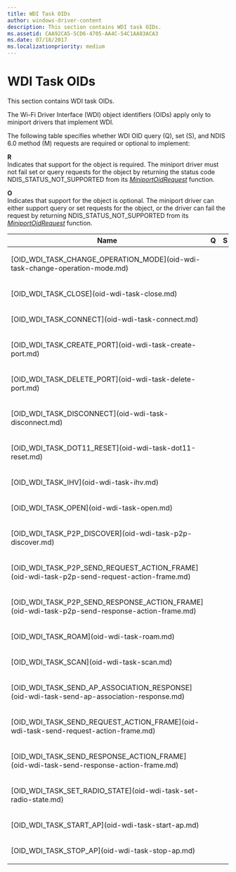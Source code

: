 ```yaml
---
title: WDI Task OIDs
author: windows-driver-content
description: This section contains WDI task OIDs.
ms.assetid: CAA92CA5-5CD6-4705-AA4C-54C1AA83ACA3
ms.date: 07/18/2017 
ms.localizationpriority: medium
---
```


# WDI Task OIDs


This section contains WDI task OIDs.

The Wi-Fi Driver Interface (WDI) object identifiers (OIDs) apply only to miniport drivers that implement WDI.

The following table specifies whether WDI OID query (Q), set (S), and NDIS 6.0 method (M) requests are required or optional to implement:

<a href="" id="r"></a>**R**  
Indicates that support for the object is required. The miniport driver must not fail set or query requests for the object by returning the status code NDIS\_STATUS\_NOT\_SUPPORTED from its [*MiniportOidRequest*](https://msdn.microsoft.com/library/windows/hardware/ff559416) function.

<a href="" id="o"></a>**O**  
Indicates that support for the object is optional. The miniport driver can either support query or set requests for the object, or the driver can fail the request by returning NDIS\_STATUS\_NOT\_SUPPORTED from its [*MiniportOidRequest*](https://msdn.microsoft.com/library/windows/hardware/ff559416) function.

<table>
<colgroup>
<col width="25%" />
<col width="25%" />
<col width="25%" />
<col width="25%" />
</colgroup>
<thead>
<tr class="header">
<th>Name</th>
<th>Q</th>
<th>S</th>
<th>M</th>
</tr>
</thead>
<tbody>
<tr class="odd">
<td><p>[OID_WDI_TASK_CHANGE_OPERATION_MODE](oid-wdi-task-change-operation-mode.md)</p></td>
<td><p></p></td>
<td><p></p></td>
<td><p>R</p></td>
</tr>
<tr class="even">
<td><p>[OID_WDI_TASK_CLOSE](oid-wdi-task-close.md)</p></td>
<td><p></p></td>
<td><p></p></td>
<td><p>R</p></td>
</tr>
<tr class="odd">
<td><p>[OID_WDI_TASK_CONNECT](oid-wdi-task-connect.md)</p></td>
<td><p></p></td>
<td><p></p></td>
<td><p>R</p></td>
</tr>
<tr class="even">
<td><p>[OID_WDI_TASK_CREATE_PORT](oid-wdi-task-create-port.md)</p></td>
<td><p></p></td>
<td><p></p></td>
<td><p>R</p></td>
</tr>
<tr class="odd">
<td><p>[OID_WDI_TASK_DELETE_PORT](oid-wdi-task-delete-port.md)</p></td>
<td><p></p></td>
<td><p></p></td>
<td><p>R</p></td>
</tr>
<tr class="even">
<td><p>[OID_WDI_TASK_DISCONNECT](oid-wdi-task-disconnect.md)</p></td>
<td><p></p></td>
<td><p></p></td>
<td><p>R</p></td>
</tr>
<tr class="odd">
<td><p>[OID_WDI_TASK_DOT11_RESET](oid-wdi-task-dot11-reset.md)</p></td>
<td><p></p></td>
<td><p></p></td>
<td><p>R</p></td>
</tr>
<tr class="even">
<td><p>[OID_WDI_TASK_IHV](oid-wdi-task-ihv.md)</p></td>
<td><p></p></td>
<td><p></p></td>
<td><p>O</p></td>
</tr>
<tr class="odd">
<td><p>[OID_WDI_TASK_OPEN](oid-wdi-task-open.md)</p></td>
<td><p></p></td>
<td><p></p></td>
<td><p>O</p></td>
</tr>
<tr class="even">
<td><p>[OID_WDI_TASK_P2P_DISCOVER](oid-wdi-task-p2p-discover.md)</p></td>
<td><p></p></td>
<td><p></p></td>
<td><p>O</p></td>
</tr>
<tr class="odd">
<td><p>[OID_WDI_TASK_P2P_SEND_REQUEST_ACTION_FRAME](oid-wdi-task-p2p-send-request-action-frame.md)</p></td>
<td><p></p></td>
<td><p></p></td>
<td><p>O</p></td>
</tr>
<tr class="even">
<td><p>[OID_WDI_TASK_P2P_SEND_RESPONSE_ACTION_FRAME](oid-wdi-task-p2p-send-response-action-frame.md)</p></td>
<td><p></p></td>
<td><p></p></td>
<td><p>O</p></td>
</tr>
<tr class="odd">
<td><p>[OID_WDI_TASK_ROAM](oid-wdi-task-roam.md)</p></td>
<td><p></p></td>
<td><p></p></td>
<td><p>R</p></td>
</tr>
<tr class="even">
<td><p>[OID_WDI_TASK_SCAN](oid-wdi-task-scan.md)</p></td>
<td><p></p></td>
<td><p></p></td>
<td><p>R</p></td>
</tr>
<tr class="odd">
<td><p>[OID_WDI_TASK_SEND_AP_ASSOCIATION_RESPONSE](oid-wdi-task-send-ap-association-response.md)</p></td>
<td><p></p></td>
<td><p></p></td>
<td><p>O</p></td>
</tr>
<tr class="even">
<td><p>[OID_WDI_TASK_SEND_REQUEST_ACTION_FRAME](oid-wdi-task-send-request-action-frame.md)</p></td>
<td><p></p></td>
<td><p></p></td>
<td><p>O</p></td>
</tr>
<tr class="odd">
<td><p>[OID_WDI_TASK_SEND_RESPONSE_ACTION_FRAME](oid-wdi-task-send-response-action-frame.md)</p></td>
<td><p></p></td>
<td><p></p></td>
<td><p>O</p></td>
</tr>
<tr class="even">
<td><p>[OID_WDI_TASK_SET_RADIO_STATE](oid-wdi-task-set-radio-state.md)</p></td>
<td><p></p></td>
<td><p></p></td>
<td><p>R</p></td>
</tr>
<tr class="odd">
<td><p>[OID_WDI_TASK_START_AP](oid-wdi-task-start-ap.md)</p></td>
<td><p></p></td>
<td><p></p></td>
<td><p>O</p></td>
</tr>
<tr class="even">
<td><p>[OID_WDI_TASK_STOP_AP](oid-wdi-task-stop-ap.md)</p></td>
<td><p></p></td>
<td><p></p></td>
<td><p>O</p></td>
</tr>
</tbody>
</table>

 

 

 




